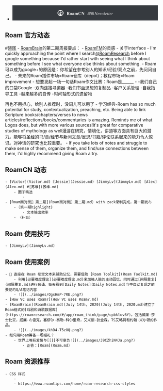 - ![](../images/hurH4aFAeC.png?) 

## Roam 官方动态
    
#[晓晖](晓晖.md)
    - [RoamBrain](RoamBrain.md)的第二期周报要点：
    - [RoamFM](RoamFM.md)的灵感
        - 关于interface
            - I'm quickly approaching the point where I search[@RoamResearch](https://twitter.com/RoamResearch) before I google something because I'd rather start with seeing what I think about something before I see what everyone else thinks about something.
            - Roam可以成为google+的原因是：你希望在参考别人的知识/经验/观点之前，先问问自己。
            - 未来的Roam插件市场=Roam仓库（depot)；教程市场=Roam improvement
            - 想要发起一场一句话Roam作文比赛：Roam是______
                -  -我们自己的口袋Google 
 -双向连接寻道器
 -我们书面思想的复制品
 -客户关系管理
 -自我指导工具
 -越来越多的自传
 -时间轴形式的遗留物

再也不用担心，给别人推荐时，没词儿可以用了
                - 学习经典-Roam has so much potential for study, contextualization, preaching, etc. Being able to link Scripture books/chapters/verses to news articles/reflections/books/commentaries is amazing. Reminds me of what Logos does, but with more various sources!it's great for comparative studies of mythology as well漫游在研究，情境化，讲道等方面具有巨大的潜力。能够将圣经的书/章/经节与新闻文章/反思/书籍/评论联系起来的能力令人惊讶。对神话的研究也比较重要。
                - If you take lots of notes and struggle to make sense of them, organize them, and find/use connections between them, I'd highly recommend giving Roam a try.

## RoamCN 动态
    - [Victor](Victor.md) [Jessie](Jessie.md) [JimmyLv](JimmyLv.md) [Alex](Alex.md) #[苏维](苏维.md)
        - 圈子精选
            - 
    - [Roam面对面🍜 第二期](Roam面对面🍜 第二期.md) with zack录制完成，第一期发布
        - (第一期highlight)
            - 文本输出效率
        - （补充）

## Roam 使用技巧
    - [JimmyLv](JimmyLv.md)

## Roam 使用案例
    - 🧠 直接在 Roam 挖空文本来辅助记忆，需要借助 [Roam Toolkit](Roam Toolkit.md) 
        - 利用[必要难度理论](必要难度理论.md)来加强人脑的主动回忆，同时通过[间隔重复](间隔重复.md)进行背诵，每天看到[Daily Notes](Daily Notes.md)当中自动复现之前要记的Q/A笔记内容
        - ![](../images/OgsHmP-7RE.png?)
    - [How VC uses Roam?](How VC uses Roam?.md)
    - [RoamBrain](RoamBrain.md)[July 14th, 2020](July 14th, 2020.md)建立了Roam格式的[戏剧和诗歌数据库](https://roamresearch.com/#/app/roam_think/page/upbkluv6Y)。包括威廉·莎士比亚，威廉·布雷克，塞缪尔·泰勒·科尔里奇，艾米丽·狄金森，TS艾略特和约翰·米尔顿的作品。
        - ![](../images/khD4-T5zOQ.png?)
    - 如何用Roam筹备一场婚礼？
        - 世界上唯有爱情与[[]]不可辜负![](../images/J9CZhiN4Ja.png?)
            - 正答：[Roam](Roam.md)

## Roam 资源推荐
    - CSS 样式
        - 
        - https://www.roamtips.com/home/roam-research-css-styles
